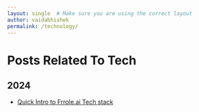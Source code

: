 ```yaml
---
layout: single  # Make sure you are using the correct layout
author: vaidabhishek
permalink: /technology/
---
```


<h1>Posts Related To Tech</h1>

<h2>2024</h2>
<ul>
    <li><a href="/technology/2024/06/10/frrole.ai-tech-stack-intro.html">Quick Intro to Frrole.ai Tech stack</a></li>
    <!-- <li><a href="/management/2023/09/15/setting-kpis.html">Setting KPIs</a> - 2023-09-15</li> -->
</ul>
